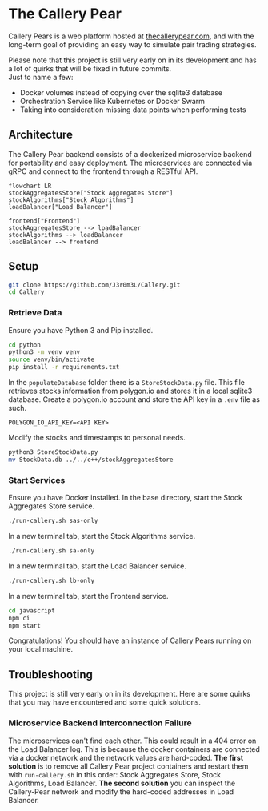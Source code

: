 # The Callery Pear
Callery Pears is a web platform hosted at [thecallerypear.com](http://www.thecallerypear.com/), and with the long-term goal of providing an easy way to simulate pair trading strategies. 

Please note that  this project is still very early on in its development and has a lot of quirks that will be fixed in future commits.  
Just to name a few:
- Docker volumes instead of copying over the sqlite3 database
- Orchestration Service like Kubernetes or Docker Swarm
- Taking into consideration missing data points when performing tests

## Architecture
The Callery Pear backend consists of a dockerized microservice backend for portability and easy deployment. The microservices are connected via gRPC and connect to the frontend through a RESTful API. 
```mermaid
flowchart LR
stockAggregatesStore["Stock Aggregates Store"]
stockAlgorithms["Stock Algorithms"]
loadBalancer["Load Balancer"]

frontend["Frontend"]
stockAggregatesStore --> loadBalancer
stockAlgorithms --> loadBalancer
loadBalancer --> frontend
```
## Setup
```bash
git clone https://github.com/J3r0m3L/Callery.git
cd Callery 
```

### Retrieve Data
Ensure you have Python 3 and Pip installed.
```bash
cd python
python3 -m venv venv
source venv/bin/activate
pip install -r requirements.txt
```
In the `populateDatabase` folder there is a `StoreStockData.py` file. This file retrieves stocks information from polygon.io and stores it in a local sqlite3 database. Create a polygon.io account and store the API key in a `.env` file as such.
```
POLYGON_IO_API_KEY=<API KEY>
```
Modify the stocks and timestamps to personal needs.
```bash
python3 StoreStockData.py
mv StockData.db ../../c++/stockAggregatesStore
```
### Start Services
Ensure you have Docker installed. In the base directory, start the Stock Aggregates Store service.
```bash
./run-callery.sh sas-only
```
In a new terminal tab, start the Stock Algorithms service.
```bash
./run-callery.sh sa-only
```
In a new terminal tab, start the Load Balancer service.
```bash
./run-callery.sh lb-only
```
In a new terminal tab, start the Frontend service.
```bash
cd javascript
npm ci
npm start
```
Congratulations! You should have an instance of Callery Pears running on your local machine. 
## Troubleshooting
This project is still very early on in its development. Here are some quirks that you may have encountered and some quick solutions. 

### Microservice Backend Interconnection Failure
The microservices can't find each other. This could result in a 404 error on the Load Balancer log. This is because the docker containers are connected via a docker network and the network values are hard-coded. **The first solution** is to remove all Callery Pear project containers and restart them with `run-callery.sh` in this order: Stock Aggregates Store, Stock Algorithms, Load Balancer. **The second solution** you can inspect the Callery-Pear network and modify the hard-coded addresses in Load Balancer. 